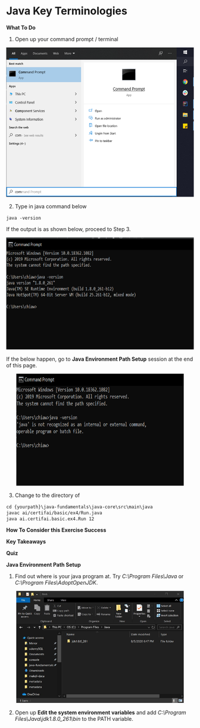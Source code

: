 # Java Key Terminologies

**What To Do** 
1. Open up your command prompt / terminal 
 <p align="center">
   <img width="550" height="400" src="metadata/commandprompt.PNG">
 </p> 

2. Type in java command below
```
java -version
```
If the output is as shown below, proceed to Step 3.
<p align="center">
 <img width="550" height="300" src="metadata/javacommand.png">
</p> 

If the below happen, go to **Java Environment Path Setup** session at the end of this page.  
<p align="center">
 <img width="450" height="300" src="metadata/javacommanderror.png">
</p> 

3. Change to the directory of 
```
cd {yourpath}\java-fundamentals\java-core\src\main\java  
javac ai/certifai/basic/ex4/Run.java
java ai.certifai.basic.ex4.Run 12
```


**How To Consider this Exercise Success**  


**Key Takeaways**  


**Quiz**  

**Java Environment Path Setup**
1. Find out where is your java program at. Try _C:\Program Files\Java_ or _C:\Program Files\AdoptOpenJDK_.
<p align="center">
 <img width="450" height="300" src="metadata/java.jpg">
</p> 

2. Open up **Edit the system environment variables** and add _C:\Program Files\Java\jdk1.8.0_261\bin_ to the PATH variable.
